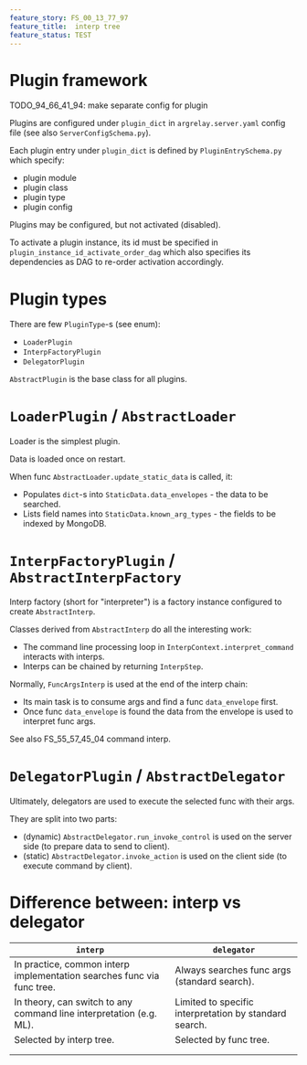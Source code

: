 ```yaml
---
feature_story: FS_00_13_77_97
feature_title:  interp tree
feature_status: TEST
---
```


# Plugin framework

TODO_94_66_41_94: make separate config for plugin

Plugins are configured under `plugin_dict` in `argrelay.server.yaml` config file (see also `ServerConfigSchema.py`).

Each plugin entry under `plugin_dict` is defined by `PluginEntrySchema.py` which specify:
*   plugin module
*   plugin class
*   plugin type
*   plugin config

Plugins may be configured, but not activated (disabled).

To activate a plugin instance, its id must be specified in `plugin_instance_id_activate_order_dag` which also
specifies its dependencies as DAG to re-order activation accordingly.

# Plugin types

There are few `PluginType`-s (see enum):
*   `LoaderPlugin`
*   `InterpFactoryPlugin`
*   `DelegatorPlugin`

`AbstractPlugin` is the base class for all plugins.

# `LoaderPlugin` / `AbstractLoader`

Loader is the simplest plugin.

Data is loaded once on restart.

When func `AbstractLoader.update_static_data` is called, it:
*   Populates `dict`-s into `StaticData.data_envelopes` - the data to be searched.
*   Lists field names into `StaticData.known_arg_types` - the fields to be indexed by MongoDB.

# `InterpFactoryPlugin` / `AbstractInterpFactory`

Interp factory (short for "interpreter") is a factory instance configured to create `AbstractInterp`.

Classes derived from `AbstractInterp` do all the interesting work:
*   The command line processing loop in `InterpContext.interpret_command` interacts with interps.
*   Interps can be chained by returning `InterpStep`.

Normally, `FuncArgsInterp` is used at the end of the interp chain:
*   Its main task is to consume args and find a func `data_envelope` first.
*   Once func `data_envelope` is found the data from the envelope is used to interpret func args.

See also FS_55_57_45_04 command interp.

# `DelegatorPlugin` / `AbstractDelegator`

Ultimately, delegators are used to execute the selected func with their args.

They are split into two parts:
*   (dynamic) `AbstractDelegator.run_invoke_control` is used on the server side (to prepare data to send to client).
*   (static) `AbstractDelegator.invoke_action` is used on the client side (to execute command by client).

# Difference between: interp vs delegator

| `interp`                                                               | `delegator`                                            |
|------------------------------------------------------------------------|--------------------------------------------------------|
| In practice, common interp implementation searches func via func tree. | Always searches func args (standard search).           |
| In theory, can switch to any command line interpretation (e.g. ML).    | Limited to specific interpretation by standard search. |
| Selected by interp tree.                                               | Selected by func tree.                                 |
|                                                                        |                                                        |
|                                                                        |                                                        |
